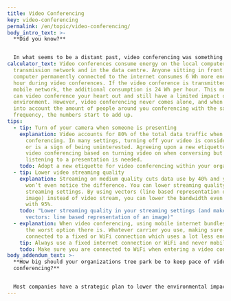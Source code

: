 ```yaml
---
title: Video Conferencing
key: video-conferencing
permalink: /en/topic/video-conferencing/
body_intro_text: >-
  **Did you know?**


  In what seems to be a distant past, video conferencing was something done by executives and directors to avoid continuous travelling across the globe. But since the Corona virus outbreak and subsequent global pandemic, video conferencing has become the standard for communicating between colleagues, teams and with clients, partners. Even with family members and friends living abroad and during lockdowns. This has a lot of benefits: less travelling, less organizing, less time needed to meet. But a flipside of the coin is the environmental impact of this transition.
calculator_text: Video conferences consume energy on the local computer, in the
  transmission network and in the data centre. Anyone sitting in front of a
  computer permanently connected to the internet consumes 6 Wh more energy per
  hour during video conferences. If the video conference is transmitted via
  mobile network, the additional consumption is 24 Wh per hour. This means you
  can video conference your heart out and still have a limited impact on the
  environment. However, video conferencing never comes alone, and when we take
  into account the amount of people around you conferencing with the same
  frequency, the numbers start to add up.
tips:
  - tip: Turn of your camera when someone is presenting
    explanation: Video accounts for 80% of the total data traffic when video
      conferencing. In many settings, turning off your video is considered rude
      or is a sign of being uninterested. Agreeing upon a new etiquette for
      video conferencing based on turning video on when conversing but off when
      listening to a presentation is needed.
    todo: Adopt a new etiquette for video conferencing within your organization/group
  - tip: Lower video streaming quality
    explanation: Streaming on medium quality cuts data use by 40% and you probably
      won’t even notice the difference. You can lower streaming quality in your
      streaming settings. By using vectors (line based representation of an
      image) instead of video stream, you can lower the bandwidth even further,
      with 95%.
    todo: "Lower streaming quality in your streaming settings (and make use of
      vectors: line based representation of an image)"
  - explanation: When video conferencing, using mobile internet bundles (4G/5G) is
      the worst option there is. Whatever carrier you use, making sure you are
      connected to a fixed or WiFi connection which uses a lot less energy.
    tip: Always use a fixed internet connection or WiFi and never mobile traffic
    todo: Make sure you are connected to WiFi when entering a video conferencing call
body_addendum_text: >-
  **How big should your organizations tree park be to keep pace of video
  conferencing?**


  Most companies have a strategic plan to lower the environmental impact of their car park, but does your organization have a strategy to build a tree park as well? When you have adopted a ‘minimize video on’ conferencing etiquette, lowered the resolution and made sure everybody has access to a fixed internet connection or good WiFi when entering professional calls, the final step to become conference call neutral in terms of environmental impact could be to start building a tree park.
---
```

